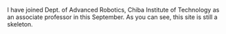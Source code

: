 I have joined Dept. of Advanced Robotics, Chiba Institute of Technology as an associate professor in this September. As you can see, this site is still a skeleton.
